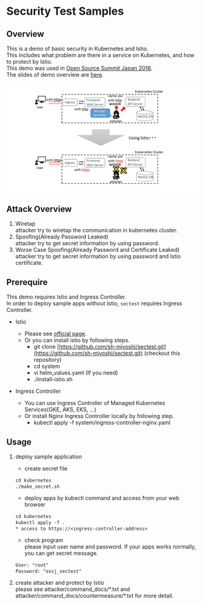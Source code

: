 # Security Test Samples

## Overview

This is a demo of basic security in Kubernetes and Istio.  
This includes what problem are there in a service on Kubernetes, and how to protect by Istio.  
This demo was used in [Open Source Summit Japan 2018](https://events.linuxfoundation.jp/events/open-source-summit-japan-2018/).  
The slides of demo overview are [here](https://speakerdeck.com/smiyoshi/advanced-security-on-kubernetes-with-istio?slide=23).

![image](assets/image.png)

## Attack Overview

1. Wiretap  
    attacker try to wiretap the communication in kubernetes cluster.
2. Spoofing(Already Password Leaked)  
    attacker try to get secret information by using password.
3. Worse Case Spoofing(Already Password and Certificate Leaked)  
    attacker try to get secret information by using password and Istio certificate.

## Prerequire

This demo requires Istio and Ingress Controller.  
In order to deploy sample apps without Istio, `sectest` requires Ingress Controller.

- Istio
  - Please see [official page](https://istio.io/docs/setup/kubernetes/quick-start/).
  - Or you can install istio by following steps.
    - git clone [https://github.com/sh-miyoshi/sectest.git](https://github.com/sh-miyoshi/sectest.git) (checkout this repository)
    - cd system
    - vi helm_values.yaml (If you need)
    - ./install-istio.sh

- Ingress Controller
  - You can use Ingress Controller of Managed Kubernetes Services(GKE, AKS, EKS, ...)
  - Or install Nginx Ingress Controller locally by following step.
    - kubectl apply -f system/ingress-controller-nginx.yaml

## Usage

1. deploy sample application
    - create secret file
    ``` text
    cd kubernetes
    ./make_secret.sh
    ```

    - deploy apps by kubectl command and access from your web browser
    ``` text
    cd kubernetes
    kubectl apply -f .
    * access to https://<ingress-controller-address>
    ```

    - check program  
    please input user name and password. If your apps works normally, you can get secret message.
    ``` text
    User: "root"
    Password: "ossj_sectest"
    ```

2. create attacker and protect by Istio  
    please see attacker/command_docs/\*.txt and attacker/command_docs/countermeasure/\*.txt for more detail.
